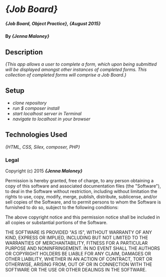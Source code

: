 # _{Job Board}_

##### _{Job Board, Object Practice}, {August 2015}_

#### By _**{Jenna Maloney}**_

## Description

_{This app allows a user to complete a form, which upon being submitted will be displayed amongst other instances of completed forms. This collection of completed forms will comprise a Job Board.}_

## Setup

* _clone repository_
* _run $ composer install_
* _start localhost server in Terminal_
* _navigate to localhost in your browser_


## Technologies Used

_{HTML, CSS, Silex, composer, PHP}_

### Legal

Copyright (c) 2015 **_{Jenna Maloney}_**


Permission is hereby granted, free of charge, to any person obtaining a copy
of this software and associated documentation files (the "Software"), to deal
in the Software without restriction, including without limitation the rights
to use, copy, modify, merge, publish, distribute, sublicense, and/or sell
copies of the Software, and to permit persons to whom the Software is
furnished to do so, subject to the following conditions:

The above copyright notice and this permission notice shall be included in
all copies or substantial portions of the Software.

THE SOFTWARE IS PROVIDED "AS IS", WITHOUT WARRANTY OF ANY KIND, EXPRESS OR
IMPLIED, INCLUDING BUT NOT LIMITED TO THE WARRANTIES OF MERCHANTABILITY,
FITNESS FOR A PARTICULAR PURPOSE AND NONINFRINGEMENT. IN NO EVENT SHALL THE
AUTHORS OR COPYRIGHT HOLDERS BE LIABLE FOR ANY CLAIM, DAMAGES OR OTHER
LIABILITY, WHETHER IN AN ACTION OF CONTRACT, TORT OR OTHERWISE, ARISING FROM,
OUT OF OR IN CONNECTION WITH THE SOFTWARE OR THE USE OR OTHER DEALINGS IN
THE SOFTWARE.
